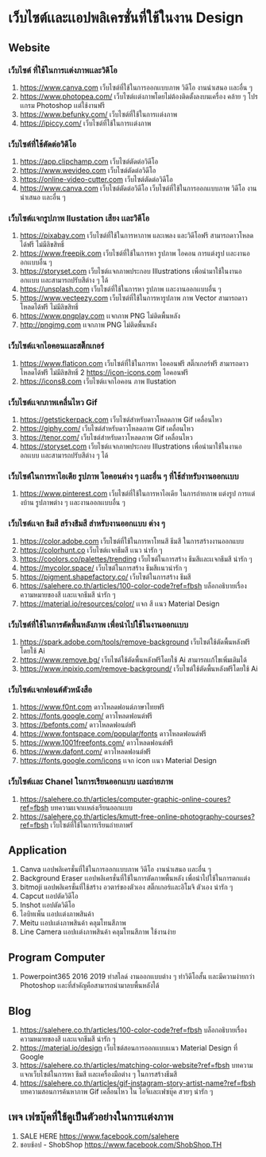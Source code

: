 # เว็บไซต์เเละเเอปพลิเครชั่นที่ใช้ในงาน Design

## Website

### เว็บไซต์ ที่ใช้ในการเเต่งภาพเเละวิดีโอ

1. https://www.canva.com
   เว็บไซต์ที่ใช้ในการออกเเบบภาพ วิดีโอ งานนำเสนอ เเละอื่น ๆ
2. https://www.photopea.com/ เว็บไซต์เเต่งภาพโดยไม่ต้องติดตั้งลงบนเครื่อง คล้าย ๆ โปรเเกรม Photoshop เเต่ใช้งานฟรี
3. https://www.befunky.com/ เว็บไซต์ที่ใช้ในการเเต่งภาพ
4. https://ipiccy.com/  เว็บไซต์ที่ใช้ในการเเต่งภาพ


### เว็บไซต์ที่ใช้ตัดต่อวิดีโอ
1. https://app.clipchamp.com เว็บไซต์ตัดต่อวิดีโอ
2. https://www.wevideo.com เว็บไซต์ตัดต่อวิดีโอ
3. https://online-video-cutter.com เว็บไซต์ตัดต่อวิดีโอ
4. https://www.canva.com เว็บไซต์ตัดต่อวิดีโอ
   เว็บไซต์ที่ใช้ในการออกเเบบภาพ วิดีโอ งานนำเสนอ เเละอื่น ๆ

### เว็บไซต์เเจกรูปภาพ llustation เสียง เเละวิดีโอ 

1. https://pixabay.com
   เว็บไซต์ที่ใช้ในการหาภาพ และเพลง และวิดีโอฟรี สามารถดาวโหลดได้ฟรี ไม่มีลิขสิทธิ์
2. https://www.freepik.com เว็บไซต์ที่ใช้ในการหา รูปภาพ ไอคอน การแต่งรูป เเละงานออกเเบบอื่น ๆ
3. https://storyset.com เว็บไซต์เเจกภาพประกอบ Illustrations เพื่อนำมาใช้ในงานออกเเบบ เเละสามารถปรับสีต่าง ๆ ได้
4. https://unsplash.com  เว็บไซต์ที่ใช้ในการหา รูปภาพ เเละงานออกเเบบอื่น ๆ
5. https://www.vecteezy.com เว็บไซต์ที่ใช้ในการหารูปภาพ ภาพ Vector สามารถดาวโหลดได้ฟรี ไม่มีลิขสิทธิ์
6. https://www.pngplay.com เเจกภาพ PNG ไม่ติดพื้นหลัง
7. http://pngimg.com เเจกภาพ PNG ไม่ติดพื้นหลัง


### เว็บไซต์เเจกไอคอนเเละสติ๊กเกอร์
1. https://www.flaticon.com
   เว็บไซต์ที่ใช้ในการหา ไอคอนฟรี สติ๊กเกอร์ฟรี สามารถดาวโหลดได้ฟรี ไม่มีลิขสิทธิ์
2 https://icon-icons.com ไอคอนฟรี
3. https://icons8.com เว็บไซต์เเจกไอคอน ภาพ llustation

### เว็บไซต์เเจกภาพเคลื่นไหว Gif 
1. https://getstickerpack.com เว็บไซต์สำหรับดาวโหลดภาพ Gif เคลื่อนไหว
2. https://giphy.com/ เว็บไซต์สำหรับดาวโหลดภาพ Gif เคลื่อนไหว
3. https://tenor.com/ เว็บไซต์สำหรับดาวโหลดภาพ Gif เคลื่อนไหว
4. https://storyset.com เว็บไซต์เเจกภาพประกอบ Illustrations เพื่อนำมาใช้ในงานออกเเบบ เเละสามารถปรับสีต่าง ๆ ได้

### เว็บไซต์ในการหาไอเดีย รูปภาพ ไอคอนต่าง ๆ เเละอื่น ๆ ที่ใช้สำหรับงานออกเเบบ
1. https://www.pinterest.com
   เว็บไซต์ที่ใช้ในการหาไอเดีย ในการถ่ายภาพ แต่งรูป การเเต่งบ้าน รูปภาพต่าง ๆ เเละงานออกเเบบอื่น ๆ

### เว็บไซต์เเจก ธีมสี สร้างธีมสี สำหรับงานออกเเบบ ต่าง ๆ

1. https://color.adobe.com
   เว็บไซต์ที่ใช้ในการหาโทนสี ธีมสี ในการสร้างงานออกแบบ
2. https://colorhunt.co เว็บไซต์เเจกธีมสี เเนว น่ารัก ๆ
3. https://coolors.co/palettes/trending เว็บไซต์ในการสร้าง ธีมสีเเละเเจกธีมสี น่ารัก ๆ
4. https://mycolor.space/ เว็บไซต์ในการสร้าง ธีมสีเเนวน่ารัก ๆ 
5. https://pigment.shapefactory.co/ เว็บไซต์ในการสร้าง ธีมสี
6. https://salehere.co.th/articles/100-color-code?ref=fbsh บล็อกอธิบายเรื่อง ความหมายของสี เเละเเจกธีมสี น่ารัก ๆ
7. https://material.io/resources/color/ เเจก สี เเนว Material Design


### เว็บไซต์ที่ใช้ในการตัดพื้นหลังภาพ เพื่อนำไปใช้ในงานออกเเบบ

1. https://spark.adobe.com/tools/remove-background เว็บไซต์ใช้ตัดพื้นหลังฟรีโดยใช้ Ai
2. https://www.remove.bg/ เว็บไซต์ใช้ตัดพื้นหลังฟรีโดยใช้ Ai สามารถเเก้ไขเพิ่มเติมได้
3. https://www.inpixio.com/remove-background/ เว็บไซต์ใช้ตัดพื้นหลังฟรีโดยใช้ Ai

### เว็บไซต์เเจกฟอนต์ตัวหนังสือ

1. https://www.f0nt.com ดาวโหลดฟอนต์ภาษาไทยฟรี
2. https://fonts.google.com/ ดาวโหลดฟอนต์ฟรี
3. https://befonts.com/ ดาวโหลดฟอนต์ฟรี
4. https://www.fontspace.com/popular/fonts ดาวโหลดฟอนต์ฟรี
5. https://www.1001freefonts.com/ ดาวโหลดฟอนต์ฟรี
6. https://www.dafont.com/ ดาวโหลดฟอนต์ฟรี
7. https://fonts.google.com/icons เเจก icon เเนว Material Design

### เว็บไซต์เเละ Chanel ในการเรียนออกเเบบ เเละถ่ายภาพ
1. https://salehere.co.th/articles/computer-graphic-online-coures?ref=fbsh บทความเเจกเเหล่งเรียนออกเเบบ
2. https://salehere.co.th/articles/kmutt-free-online-photography-courses?ref=fbsh เว็บไซต์ที่ใช้ในการเรียนถ่ายภาพรั

 
## Application

1. Canva
   เเอปพลิเครชั่นที่ใช้ในการออกเเบบภาพ วิดีโอ งานนำเสนอ เเละอื่น ๆ
2. Background Eraser
   เเอปพลิเครชั่นที่ใช้ในการตัดภาพพื้นหลัง เพื่อนำไปใช้ในการตกเเต่ง
3. bitmoji  แอปพลิเครชั่นที่ใช้สร้าง อวตาร์ของตัวเอง สติ๊กเกอร์เเละอิโมจิ ตัวเอง น่ารัก ๆ 
4. Capcut เเอปตัดวิดีโอ
4. Inshot เเอปตัดวิดีโอ
4. ไอบิทเพ็น เเอปเเต่งภาพสินค้า
4. Meitu เเอปเเต่งภาพสินค้า คลุมโทนสีภาพ
5. Line Camera เเอปเเต่งภาพสินค้า คลุมโทนสีภาพ ใช้งานง่าย

## Program Computer

1. Powerpoint365 2016 2019 ทำสไลด์ งานออกเเบบต่าง ๆ ทำวิดีโอสั้น เเละมีความง่ายกว่า Photoshop เเละที่สำคัญคือสามารถนำมาลบพื้นหลังได้

 

## Blog
1. https://salehere.co.th/articles/100-color-code?ref=fbsh บล็อกอธิบายเรื่อง ความหมายของสี เเละเเจกธีมสี น่ารัก ๆ
2. https://material.io/design เว็บไซต์สอนการออกเเบบเเนว Material Design ที่ Google 
3. https://salehere.co.th/articles/matching-color-website?ref=fbsh บทความเเจกเว็บไซต์ในการหา ธีมสี เเละเครื่องมือต่าง ๆ ในการสร้างธีมสี
4. https://salehere.co.th/articles/gif-instagram-story-artist-name?ref=fbsh บทความสอนการค้นหาภาพ Gif เคลื่อนไหว ใน ไอจีเเละเฟซบุ๊ค สวยๆ น่ารัก ๆ

## เพจ เฟซบุ๊คที่ใช้ดูเป็นตัวอย่างในการเเต่งภาพ
1. SALE HERE https://www.facebook.com/salehere
2. ชอบช้อป - ShobShop https://www.facebook.com/ShobShop.TH
